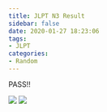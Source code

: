 ```yaml
---
title: JLPT N3 Result
sidebar: false
date: 2020-01-27 18:23:06
tags:
- JLPT
categories:
- Random
---
```


PASS!!

<!--more-->

<img style="background:none; border:none; box-shadow:none;" src="JLPT_N3_Title.png"/>

<img style="background:none; border:none; box-shadow:none;" src="JLPT_N3_Result.png"/>
